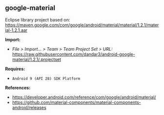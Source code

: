 ## google-material

Eclipse library project based on:<br/>
https://maven.google.com/com/google/android/material/material/1.2.1/material-1.2.1.aar

**Import:**
- _File > Import... > Team > Team Project Set > URL:_<br/>
  https://raw.githubusercontent.com/dandar3/android-google-material/1.2.1/.projectset

**Requires:**
- `Android 9 (API 28) SDK Platform`

**References:**
- https://developer.android.com/reference/com/google/android/material/
- https://github.com/material-components/material-components-android/releases